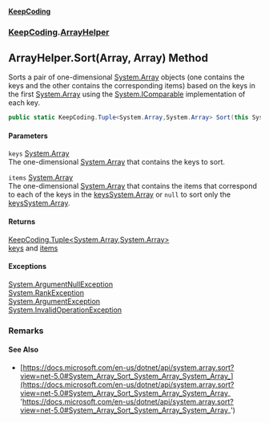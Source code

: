 #### [KeepCoding](index.md 'index')
### [KeepCoding](KeepCoding.md 'KeepCoding').[ArrayHelper](ArrayHelper.md 'KeepCoding.ArrayHelper')
## ArrayHelper.Sort(Array, Array) Method
Sorts a pair of one-dimensional [System.Array](https://docs.microsoft.com/en-us/dotnet/api/System.Array 'System.Array') objects (one contains the keys and the other contains the corresponding items) based on the keys in the first [System.Array](https://docs.microsoft.com/en-us/dotnet/api/System.Array 'System.Array') using the [System.IComparable](https://docs.microsoft.com/en-us/dotnet/api/System.IComparable 'System.IComparable') implementation of each key.  
```csharp
public static KeepCoding.Tuple<System.Array,System.Array> Sort(this System.Array keys, System.Array items);
```
#### Parameters
<a name='KeepCoding.ArrayHelper.Sort(System.Array.System.Array).keys'></a>
`keys` [System.Array](https://docs.microsoft.com/en-us/dotnet/api/System.Array 'System.Array')  
The one-dimensional [System.Array](https://docs.microsoft.com/en-us/dotnet/api/System.Array 'System.Array') that contains the keys to sort.
  
<a name='KeepCoding.ArrayHelper.Sort(System.Array.System.Array).items'></a>
`items` [System.Array](https://docs.microsoft.com/en-us/dotnet/api/System.Array 'System.Array')  
The one-dimensional [System.Array](https://docs.microsoft.com/en-us/dotnet/api/System.Array 'System.Array') that contains the items that correspond to each of the keys in the [keys](ArrayHelper.Sort.CKIVtpPBa7lKwDVh7URBsg.md#KeepCoding.ArrayHelper.Sort(System.Array.System.Array).keys 'KeepCoding.ArrayHelper.Sort(System.Array, System.Array).keys')[System.Array](https://docs.microsoft.com/en-us/dotnet/api/System.Array 'System.Array') or `null` to sort only the [keys](ArrayHelper.Sort.CKIVtpPBa7lKwDVh7URBsg.md#KeepCoding.ArrayHelper.Sort(System.Array.System.Array).keys 'KeepCoding.ArrayHelper.Sort(System.Array, System.Array).keys')[System.Array](https://docs.microsoft.com/en-us/dotnet/api/System.Array 'System.Array').
  
#### Returns
[KeepCoding.Tuple&lt;](Tuple.T1.T2..md 'KeepCoding.Tuple&lt;T1,T2&gt;')[System.Array](https://docs.microsoft.com/en-us/dotnet/api/System.Array 'System.Array')[,](Tuple.T1.T2..md 'KeepCoding.Tuple&lt;T1,T2&gt;')[System.Array](https://docs.microsoft.com/en-us/dotnet/api/System.Array 'System.Array')[&gt;](Tuple.T1.T2..md 'KeepCoding.Tuple&lt;T1,T2&gt;')  
[keys](ArrayHelper.Sort.CKIVtpPBa7lKwDVh7URBsg.md#KeepCoding.ArrayHelper.Sort(System.Array.System.Array).keys 'KeepCoding.ArrayHelper.Sort(System.Array, System.Array).keys') and [items](ArrayHelper.Sort.CKIVtpPBa7lKwDVh7URBsg.md#KeepCoding.ArrayHelper.Sort(System.Array.System.Array).items 'KeepCoding.ArrayHelper.Sort(System.Array, System.Array).items')
#### Exceptions
[System.ArgumentNullException](https://docs.microsoft.com/en-us/dotnet/api/System.ArgumentNullException 'System.ArgumentNullException')  
[System.RankException](https://docs.microsoft.com/en-us/dotnet/api/System.RankException 'System.RankException')  
[System.ArgumentException](https://docs.microsoft.com/en-us/dotnet/api/System.ArgumentException 'System.ArgumentException')  
[System.InvalidOperationException](https://docs.microsoft.com/en-us/dotnet/api/System.InvalidOperationException 'System.InvalidOperationException')  
### Remarks
#### See Also
- [https://docs.microsoft.com/en-us/dotnet/api/system.array.sort?view=net-5.0#System_Array_Sort_System_Array_System_Array_](https://docs.microsoft.com/en-us/dotnet/api/system.array.sort?view=net-5.0#System_Array_Sort_System_Array_System_Array_ 'https://docs.microsoft.com/en-us/dotnet/api/system.array.sort?view=net-5.0#System_Array_Sort_System_Array_System_Array_')

